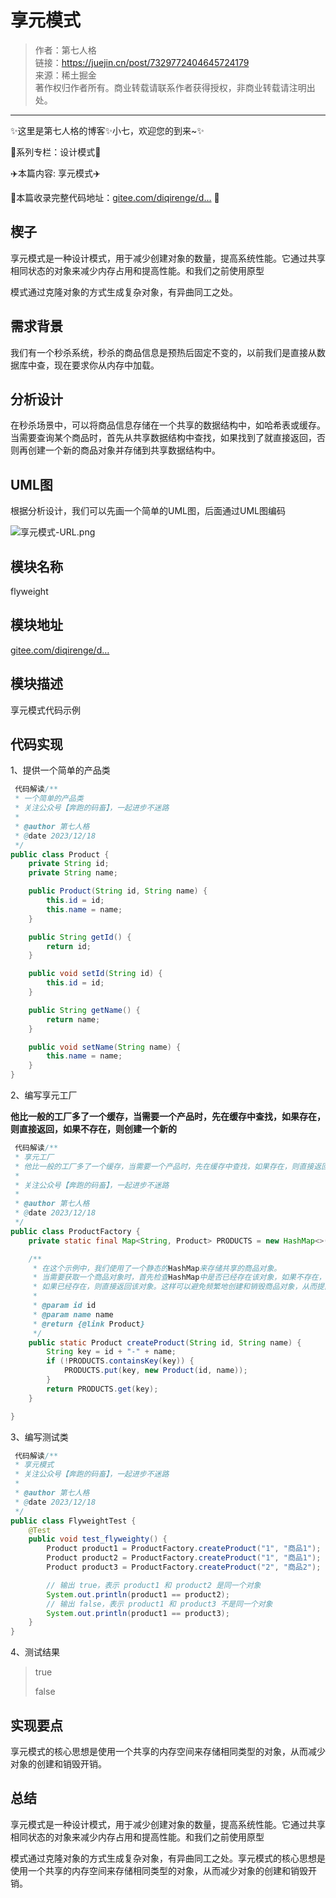 # 享元模式

> 作者：第七人格               
> 链接：https://juejin.cn/post/7329772404645724179             
> 来源：稀土掘金                  
> 著作权归作者所有。商业转载请联系作者获得授权，非商业转载请注明出处。                    

---------

✨这里是第七人格的博客✨小七，欢迎您的到来~✨

🍅系列专栏：设计模式🍅

✈️本篇内容: 享元模式✈️

🍱本篇收录完整代码地址：[gitee.com/diqirenge/d…](https://link.juejin.cn?target=https%3A%2F%2Fgitee.com%2Fdiqirenge%2Fdesign-pattern "https://gitee.com/diqirenge/design-pattern") 🍱

## 楔子

享元模式是一种设计模式，用于减少创建对象的数量，提高系统性能。它通过共享相同状态的对象来减少内存占用和提高性能。和我们之前使⽤原型

模式通过克隆对象的⽅式⽣成复杂对象，有异曲同工之处。

## 需求背景

我们有一个秒杀系统，秒杀的商品信息是预热后固定不变的，以前我们是直接从数据库中查，现在要求你从内存中加载。

## 分析设计

在秒杀场景中，可以将商品信息存储在一个共享的数据结构中，如哈希表或缓存。当需要查询某个商品时，首先从共享数据结构中查找，如果找到了就直接返回，否则再创建一个新的商品对象并存储到共享数据结构中。

## UML图

根据分析设计，我们可以先画一个简单的UML图，后面通过UML图编码

![享元模式-URL.png](https://img.52javaee.com/blog20241008230412.webp)

## 模块名称

flyweight

## 模块地址

[gitee.com/diqirenge/d…](https://link.juejin.cn?target=https%3A%2F%2Fgitee.com%2Fdiqirenge%2Fdesign-pattern%2Ftree%2Fmaster%2Fsrc%2Fmain%2Fjava%2Fcom%2Frun2code%2Fdesign%2Fbehavioral%2Fflyweight "https://gitee.com/diqirenge/design-pattern/tree/master/src/main/java/com/run2code/design/behavioral/flyweight")

## 模块描述

享元模式代码示例

## 代码实现

1、提供一个简单的产品类

```java
 代码解读/**
 * 一个简单的产品类
 * 关注公众号【奔跑的码畜】，一起进步不迷路
 *
 * @author 第七人格
 * @date 2023/12/18
 */
public class Product {
    private String id;
    private String name;

    public Product(String id, String name) {
        this.id = id;
        this.name = name;
    }

    public String getId() {
        return id;
    }

    public void setId(String id) {
        this.id = id;
    }

    public String getName() {
        return name;
    }

    public void setName(String name) {
        this.name = name;
    }
}
```

2、编写享元工厂

**他比一般的工厂多了一个缓存，当需要一个产品时，先在缓存中查找，如果存在，则直接返回，如果不存在，则创建一个新的**

```java
 代码解读/**
 * 享元工厂
 * 他比一般的工厂多了一个缓存，当需要一个产品时，先在缓存中查找，如果存在，则直接返回，如果不存在，则创建一个新的
 *
 * 关注公众号【奔跑的码畜】，一起进步不迷路
 *
 * @author 第七人格
 * @date 2023/12/18
 */
public class ProductFactory {
    private static final Map<String, Product> PRODUCTS = new HashMap<>();

    /**
     * 在这个示例中，我们使用了一个静态的HashMap来存储共享的商品对象。
     * 当需要获取一个商品对象时，首先检查HashMap中是否已经存在该对象，如果不存在，则创建一个新的商品对象并将其添加到HashMap中；
     * 如果已经存在，则直接返回该对象。这样可以避免频繁地创建和销毁商品对象，从而提高查询性能。
     *
     * @param id id
     * @param name name
     * @return {@link Product}
     */
    public static Product createProduct(String id, String name) {
        String key = id + "-" + name;
        if (!PRODUCTS.containsKey(key)) {
            PRODUCTS.put(key, new Product(id, name));
        }
        return PRODUCTS.get(key);
    }

}
```

3、编写测试类

```java
 代码解读/**
 * 享元模式
 * 关注公众号【奔跑的码畜】，一起进步不迷路
 *
 * @author 第七人格
 * @date 2023/12/18
 */
public class FlyweightTest {
    @Test
    public void test_flyweighty() {
        Product product1 = ProductFactory.createProduct("1", "商品1");
        Product product2 = ProductFactory.createProduct("1", "商品1");
        Product product3 = ProductFactory.createProduct("2", "商品2");

        // 输出 true，表示 product1 和 product2 是同一个对象
        System.out.println(product1 == product2);
        // 输出 false，表示 product1 和 product3 不是同一个对象
        System.out.println(product1 == product3);
    }
}
```

4、测试结果

> true
>
> false

## 实现要点

享元模式的核心思想是使用一个共享的内存空间来存储相同类型的对象，从而减少对象的创建和销毁开销。

## 总结

享元模式是一种设计模式，用于减少创建对象的数量，提高系统性能。它通过共享相同状态的对象来减少内存占用和提高性能。和我们之前使⽤原型

模式通过克隆对象的⽅式⽣成复杂对象，有异曲同工之处。享元模式的核心思想是使用一个共享的内存空间来存储相同类型的对象，从而减少对象的创建和销毁开销。